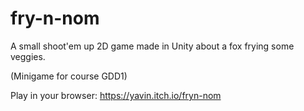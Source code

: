 # fry-n-nom
A small shoot'em up 2D game made in Unity about a fox frying some veggies.

(Minigame for course GDD1)

Play in your browser: https://yavin.itch.io/fryn-nom
